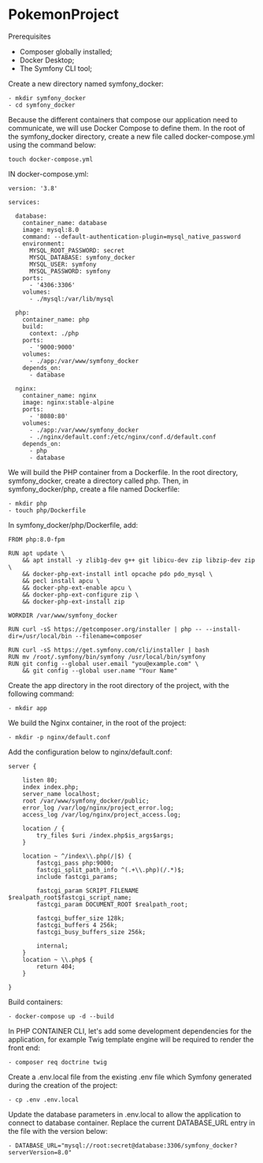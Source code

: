 # PokemonProject
Prerequisites
- Composer globally installed;
- Docker Desktop;
- The Symfony CLI tool;

Create a new directory named symfony_docker:
```
- mkdir symfony_docker
- cd symfony_docker
```

Because the different containers that compose our application need to communicate, we will use Docker Compose to define them. In the root of the symfony_docker directory, 
create a new file called docker-compose.yml using the command below:
```
touch docker-compose.yml
```

IN docker-compose.yml:
```
version: '3.8'

services:

  database:
    container_name: database
    image: mysql:8.0
    command: --default-authentication-plugin=mysql_native_password
    environment:
      MYSQL_ROOT_PASSWORD: secret
      MYSQL_DATABASE: symfony_docker
      MYSQL_USER: symfony
      MYSQL_PASSWORD: symfony
    ports:
      - '4306:3306'
    volumes:
      - ./mysql:/var/lib/mysql
      
  php:
    container_name: php
    build:
      context: ./php
    ports:
      - '9000:9000'
    volumes:
      - ./app:/var/www/symfony_docker
    depends_on:
      - database
      
  nginx:
    container_name: nginx
    image: nginx:stable-alpine
    ports:
      - '8080:80'
    volumes:
      - ./app:/var/www/symfony_docker
      - ./nginx/default.conf:/etc/nginx/conf.d/default.conf
    depends_on:
      - php
      - database
```
	  
	  
We will build the PHP container from a Dockerfile.
In the root directory, symfony_docker, create a directory called php. Then, in symfony_docker/php, create a file named Dockerfile:
```
- mkdir php
- touch php/Dockerfile
```

In symfony_docker/php/Dockerfile, add:
```
FROM php:8.0-fpm

RUN apt update \
    && apt install -y zlib1g-dev g++ git libicu-dev zip libzip-dev zip \
    && docker-php-ext-install intl opcache pdo pdo_mysql \
    && pecl install apcu \
    && docker-php-ext-enable apcu \
    && docker-php-ext-configure zip \
    && docker-php-ext-install zip

WORKDIR /var/www/symfony_docker

RUN curl -sS https://getcomposer.org/installer | php -- --install-dir=/usr/local/bin --filename=composer

RUN curl -sS https://get.symfony.com/cli/installer | bash
RUN mv /root/.symfony/bin/symfony /usr/local/bin/symfony
RUN git config --global user.email "you@example.com" \ 
    && git config --global user.name "Your Name"
 ```   
    



Create the app directory in the root directory of the project, with the following command:
```
- mkdir app
```

We build the Nginx container, in the root of the project:
```
- mkdir -p nginx/default.conf
```


Add the configuration below to nginx/default.conf:
```
server {

    listen 80;
    index index.php;
    server_name localhost;
    root /var/www/symfony_docker/public;
    error_log /var/log/nginx/project_error.log;
    access_log /var/log/nginx/project_access.log;
    
    location / {
        try_files $uri /index.php$is_args$args;
    }

    location ~ ^/index\\.php(/|$) {
        fastcgi_pass php:9000;
        fastcgi_split_path_info ^(.+\\.php)(/.*)$;
        include fastcgi_params;

        fastcgi_param SCRIPT_FILENAME $realpath_root$fastcgi_script_name;
        fastcgi_param DOCUMENT_ROOT $realpath_root;

        fastcgi_buffer_size 128k;
        fastcgi_buffers 4 256k;
        fastcgi_busy_buffers_size 256k;

        internal;
    }
    location ~ \\.php$ {
        return 404;
    }
    
}
```


Build containers:
```
- docker-compose up -d --build
```

In PHP CONTAINER CLI, let's add some development dependencies for the application, 
for example Twig template engine will be required to render the front end:
```
- composer req doctrine twig
``````



Create a .env.local file from the existing .env file which Symfony generated during the creation of the project:
```
- cp .env .env.local
```

Update the database parameters in .env.local to allow the application to connect to database container.
Replace the current DATABASE_URL entry in the file with the version below:
```
- DATABASE_URL="mysql://root:secret@database:3306/symfony_docker?serverVersion=8.0"
```
